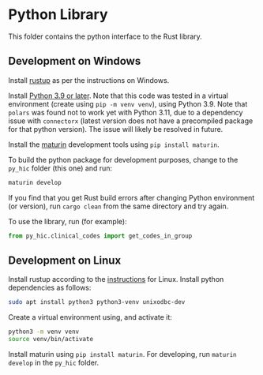 # Python Library

This folder contains the python interface to the Rust library.

## Development on Windows

Install [rustup](https://www.rust-lang.org/tools/install) as per the instructions on Windows. 

Install [Python 3.9 or later](https://www.python.org/downloads/release/python-390/). Note that this code was tested in a virtual environment (create using `pip -m venv venv`), using Python 3.9. Note that `polars` was found not to work yet with Python 3.11, due to a dependency issue with `connectorx` (latest version does not have a precompiled package for that python version). The issue will likely be resolved in future.

Install the [maturin](https://github.com/PyO3/maturin) development tools using `pip install maturin`. 

To build the python package for development purposes, change to the `py_hic` folder (this one) and run:

```powershell
maturin develop
```

If you find that you get Rust build errors after changing Python environment (or version), run `cargo clean` from the same directory and try again.

To use the library, run (for example):

```python
from py_hic.clinical_codes import get_codes_in_group
```

## Development on Linux

Install rustup according to the [instructions](https://www.rust-lang.org/tools/install) for Linux. Install python dependencies as follows:

```bash
sudo apt install python3 python3-venv unixodbc-dev
```

Create a virtual environment using, and activate it:

```bash
python3 -m venv venv
source venv/bin/activate
```

Install maturin using `pip install maturin`. For developing, run `maturin develop` in the `py_hic` folder.



